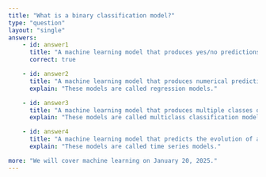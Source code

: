 ```yaml
---
title: "What is a binary classification model?"
type: "question"
layout: "single"
answers:
    - id: answer1
      title: "A machine learning model that produces yes/no predictions"
      correct: true

    - id: answer2
      title: "A machine learning model that produces numerical predictions"
      explain: "These models are called regression models."

    - id: answer3
      title: "A machine learning model that produces multiple classes of predictions"
      explain: "These models are called multiclass classification models."

    - id: answer4
      title: "A machine learning model that predicts the evolution of a trend into the future"
      explain: "These models are called time series models."

more: "We will cover machine learning on January 20, 2025."
---
```

